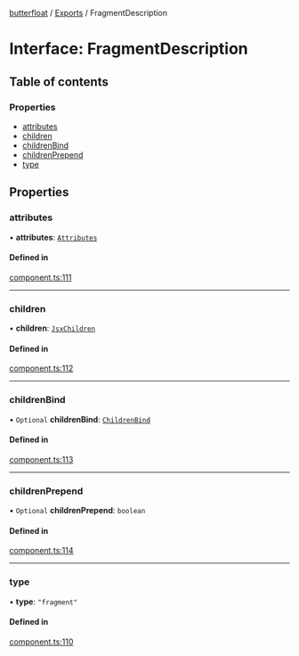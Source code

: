 [butterfloat](../README.md) / [Exports](../modules.md) / FragmentDescription

# Interface: FragmentDescription

## Table of contents

### Properties

- [attributes](FragmentDescription.md#attributes)
- [children](FragmentDescription.md#children)
- [childrenBind](FragmentDescription.md#childrenbind)
- [childrenPrepend](FragmentDescription.md#childrenprepend)
- [type](FragmentDescription.md#type)

## Properties

### attributes

• **attributes**: [`Attributes`](../modules.md#attributes)

#### Defined in

[component.ts:111](https://github.com/WorldMaker/butterfloat/blob/0ebaadf/component.ts#L111)

___

### children

• **children**: [`JsxChildren`](../modules.md#jsxchildren)

#### Defined in

[component.ts:112](https://github.com/WorldMaker/butterfloat/blob/0ebaadf/component.ts#L112)

___

### childrenBind

• `Optional` **childrenBind**: [`ChildrenBind`](../modules.md#childrenbind)

#### Defined in

[component.ts:113](https://github.com/WorldMaker/butterfloat/blob/0ebaadf/component.ts#L113)

___

### childrenPrepend

• `Optional` **childrenPrepend**: `boolean`

#### Defined in

[component.ts:114](https://github.com/WorldMaker/butterfloat/blob/0ebaadf/component.ts#L114)

___

### type

• **type**: ``"fragment"``

#### Defined in

[component.ts:110](https://github.com/WorldMaker/butterfloat/blob/0ebaadf/component.ts#L110)

